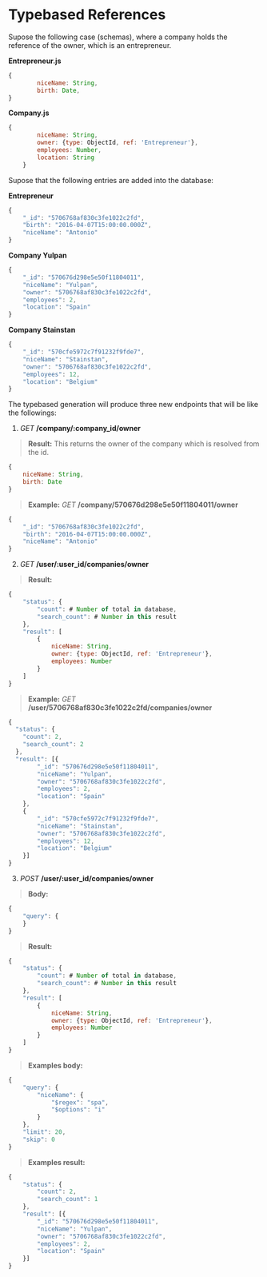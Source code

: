 # Typebased References


Supose the following case (schemas), where a company holds the reference of the owner, which is an entrepreneur.

**Entrepreneur.js**
```js
{
        niceName: String,
        birth: Date,
}
```

**Company.js**
```js
{
        niceName: String,
        owner: {type: ObjectId, ref: 'Entrepreneur'},
        employees: Number,
        location: String
    }
```

Supose that the following entries are added into the database:

**Entrepreneur**
```js
{
    "_id": "5706768af830c3fe1022c2fd",
    "birth": "2016-04-07T15:00:00.000Z",
    "niceName": "Antonio"
}
```

**Company Yulpan**
```js
{
    "_id": "570676d298e5e50f11804011",
    "niceName": "Yulpan",
    "owner": "5706768af830c3fe1022c2fd",
    "employees": 2,
    "location": "Spain"
}
```
**Company Stainstan**
```js
{
    "_id": "570cfe5972c7f91232f9fde7",
    "niceName": "Stainstan",
    "owner": "5706768af830c3fe1022c2fd",
    "employees": 12,
    "location": "Belgium"
}
```

The typebased generation will produce three new endpoints that will be like the followings:

1. *GET* **/company/:company_id/owner**
> **Result:** This returns the owner of the company which is resolved from the id.
```js
{
    niceName: String,
    birth: Date
}
```
> **Example:** *GET* **/company/570676d298e5e50f11804011/owner**
```js
{
    "_id": "5706768af830c3fe1022c2fd",
    "birth": "2016-04-07T15:00:00.000Z",
    "niceName": "Antonio"
}
```
2. *GET* **/user/:user_id/companies/owner**
> **Result:**
```js
{
    "status": {
        "count": # Number of total in database,
        "search_count": # Number in this result
    },
    "result": [
        {
            niceName: String,
            owner: {type: ObjectId, ref: 'Entrepreneur'},
            employees: Number
        }
    ]
}
```
> **Example:** *GET* **/user/5706768af830c3fe1022c2fd/companies/owner**
```js
{
  "status": {
    "count": 2,
    "search_count": 2
  },
  "result": [{
        "_id": "570676d298e5e50f11804011",
        "niceName": "Yulpan",
        "owner": "5706768af830c3fe1022c2fd",
        "employees": 2,
        "location": "Spain"
    },
    {
        "_id": "570cfe5972c7f91232f9fde7",
        "niceName": "Stainstan",
        "owner": "5706768af830c3fe1022c2fd",
        "employees": 12,
        "location": "Belgium"
    }]
}
```
3. *POST* **/user/:user_id/companies/owner**
> **Body:**
```js
{
    "query": {
    }
}
```
> **Result:**
```js
{
    "status": {
        "count": # Number of total in database,
        "search_count": # Number in this result
    },
    "result": [
        {
            niceName: String,
            owner: {type: ObjectId, ref: 'Entrepreneur'},
            employees: Number
        }
    ]
}
```
> **Examples body:**
```js
{
    "query": {
        "niceName": {
            "$regex": "spa",
            "$options": "i"
        }
    },
    "limit": 20,
    "skip": 0
}
```
> **Examples result:**
```js
{
    "status": {
        "count": 2,
        "search_count": 1
    },
    "result": [{
        "_id": "570676d298e5e50f11804011",
        "niceName": "Yulpan",
        "owner": "5706768af830c3fe1022c2fd",
        "employees": 2,
        "location": "Spain"
    }]
}
```